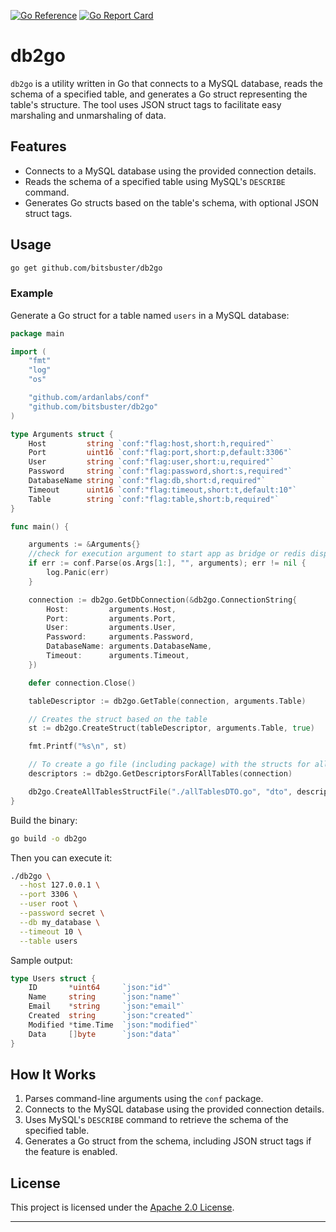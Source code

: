 [![Go Reference](https://pkg.go.dev/badge/github.com/bitsbuster/db2go@v1.0.0.svg)](https://pkg.go.dev/github.com/bitsbuster/db2go@v1.0.0)
[![Go Report Card](https://goreportcard.com/badge/github.com/bitsbuster/db2go)](https://goreportcard.com/report/github.com/bitsbuster/db2go)
# db2go

`db2go` is a utility written in Go that connects to a MySQL database, reads the schema of a specified table, and generates a Go struct representing the table's structure. The tool uses JSON struct tags to facilitate easy marshaling and unmarshaling of data.

## Features

- Connects to a MySQL database using the provided connection details.
- Reads the schema of a specified table using MySQL's `DESCRIBE` command.
- Generates Go structs based on the table's schema, with optional JSON struct tags.

## Usage

   ```bash
   go get github.com/bitsbuster/db2go
   ```

### Example

Generate a Go struct for a table named `users` in a MySQL database:

```go
package main

import (
	"fmt"
	"log"
	"os"

	"github.com/ardanlabs/conf"
	"github.com/bitsbuster/db2go"
)

type Arguments struct {
	Host         string `conf:"flag:host,short:h,required"`
	Port         uint16 `conf:"flag:port,short:p,default:3306"`
	User         string `conf:"flag:user,short:u,required"`
	Password     string `conf:"flag:password,short:s,required"`
	DatabaseName string `conf:"flag:db,short:d,required"`
	Timeout      uint16 `conf:"flag:timeout,short:t,default:10"`
	Table        string `conf:"flag:table,short:b,required"`
}

func main() {

	arguments := &Arguments{}
	//check for execution argument to start app as bridge or redis dispatcher
	if err := conf.Parse(os.Args[1:], "", arguments); err != nil {
		log.Panic(err)
	}

	connection := db2go.GetDbConnection(&db2go.ConnectionString{
		Host:         arguments.Host,
		Port:         arguments.Port,
		User:         arguments.User,
		Password:     arguments.Password,
		DatabaseName: arguments.DatabaseName,
		Timeout:      arguments.Timeout,
	})

	defer connection.Close()

	tableDescriptor := db2go.GetTable(connection, arguments.Table)

	// Creates the struct based on the table
	st := db2go.CreateStruct(tableDescriptor, arguments.Table, true)

	fmt.Printf("%s\n", st)

	// To create a go file (including package) with the structs for all the tables you can execute the following lines
	descriptors := db2go.GetDescriptorsForAllTables(connection)

	db2go.CreateAllTablesStructFile("./allTablesDTO.go", "dto", descriptors, true)
}
```

Build the binary:
   ```bash
   go build -o db2go
   ```

Then you can execute it:
```bash
./db2go \
  --host 127.0.0.1 \
  --port 3306 \
  --user root \
  --password secret \
  --db my_database \
  --timeout 10 \
  --table users
```

Sample output:
```go
type Users struct {
    ID       *uint64     `json:"id"`
    Name     string      `json:"name"`
    Email    *string     `json:"email"`
    Created  string      `json:"created"`
    Modified *time.Time  `json:"modified"`
    Data     []byte      `json:"data"`
}
```

## How It Works

1. Parses command-line arguments using the `conf` package.
2. Connects to the MySQL database using the provided connection details.
3. Uses MySQL's `DESCRIBE` command to retrieve the schema of the specified table.
4. Generates a Go struct from the schema, including JSON struct tags if the feature is enabled.

## License

This project is licensed under the [Apache 2.0 License](LICENSE).

---

